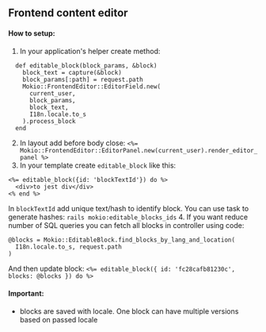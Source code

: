 ## Frontend content editor
#### How to setup:
1. In your application's helper create method:
```
  def editable_block(block_params, &block)
    block_text = capture(&block)
    block_params[:path] = request.path
    Mokio::FrontendEditor::EditorField.new(
      current_user,
      block_params,
      block_text,
      I18n.locale.to_s
    ).process_block
  end
```
2. In layout add before body close:
```<%= Mokio::FrontendEditor::EditorPanel.new(current_user).render_editor_panel %>```
3. In your template create `editable_block` like this:
```
<%= editable_block({id: 'blockTextId'}) do %>
  <div>to jest div</div>
<% end %>
```
In `blockTextId` add unique text/hash to identify block.
You can use task to generate hashes: `rails mokio:editable_blocks_ids`
4. If you want reduce number of SQL queries you can fetch all blocks in controller using code:
```
@blocks = Mokio::EditableBlock.find_blocks_by_lang_and_location(
  I18n.locale.to_s, request.path
)
```
And then update block:
```<%= editable_block({ id: 'fc28cafb81230c', blocks: @blocks }) do %>```

#### Important:
- blocks are saved with locale. One block can have multiple versions based on passed locale

